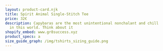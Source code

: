 ```yaml
---
layout: product-card.njk
title: Spirit Animal Single-Stitch Tee
price: 32€
description: Capybaras are the most unintentional nonchalant and chill creatures
  in this world. Think about it
shopify_embed: www.gr8success.xyz
product_specs: a
size_guide_graph: /img/tshirts_sizing_guide.png
---
```

